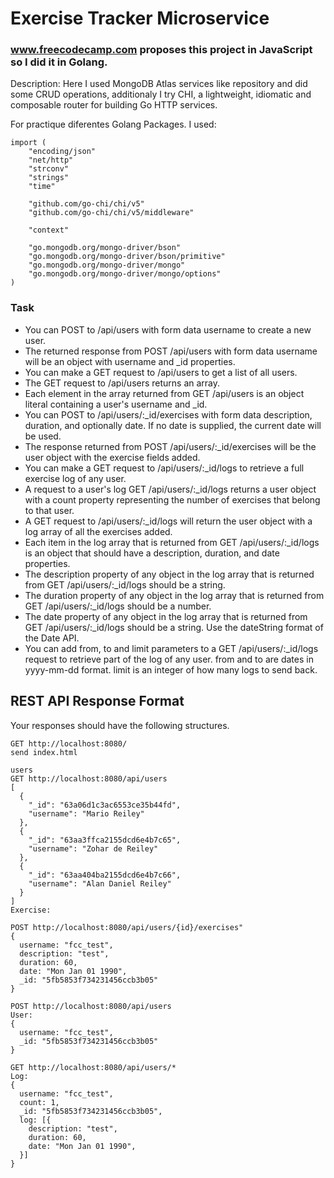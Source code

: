 # Exercise Tracker Microservice

### www.freecodecamp.com proposes this project in JavaScript so I did it in Golang.

Description: Here I used MongoDB Atlas services like repository and did some CRUD operations, additionaly  I try CHI, a lightweight, idiomatic and 
composable router for building Go HTTP services. 


For practique diferentes Golang Packages. I used:

```
import (
	"encoding/json"
	"net/http"
	"strconv"
	"strings"
	"time"

	"github.com/go-chi/chi/v5"
	"github.com/go-chi/chi/v5/middleware"

	"context"

	"go.mongodb.org/mongo-driver/bson"
	"go.mongodb.org/mongo-driver/bson/primitive"
	"go.mongodb.org/mongo-driver/mongo"
	"go.mongodb.org/mongo-driver/mongo/options"
)
```

### Task
* You can POST to /api/users with form data username to create a new user.
* The returned response from POST /api/users with form data username will be an object with username and _id properties.
*  You can make a GET request to /api/users to get a list of all users.
* The GET request to /api/users returns an array.
* Each element in the array returned from GET /api/users is an object literal containing a user's username and _id.
* You can POST to /api/users/:_id/exercises with form data description, duration, and optionally date. If no date is supplied, the current date will be used.
* The response returned from POST /api/users/:_id/exercises will be the user object with the exercise fields added.
* You can make a GET request to /api/users/:_id/logs to retrieve a full exercise log of any user.
* A request to a user's log GET /api/users/:_id/logs returns a user object with a count property representing the number of exercises that belong to that user.
* A GET request to /api/users/:_id/logs will return the user object with a log array of all the exercises added.
* Each item in the log array that is returned from GET /api/users/:_id/logs is an object that should have a description, duration, and date properties.
* The description property of any object in the log array that is returned from GET /api/users/:_id/logs should be a string.
* The duration property of any object in the log array that is returned from GET /api/users/:_id/logs should be a number.
* The date property of any object in the log array that is returned from GET /api/users/:_id/logs should be a string. Use the dateString format of the Date API.
* You can add from, to and limit parameters to a GET /api/users/:_id/logs request to retrieve part of the log of any user. from and to are dates in yyyy-mm-dd format. limit is an integer of how many logs to send back.


## REST API Response Format

Your responses should have the following structures.

```
GET http://localhost:8080/
send index.html

users
GET http://localhost:8080/api/users
[
  {
    "_id": "63a06d1c3ac6553ce35b44fd",
    "username": "Mario Reiley"
  },
  {
    "_id": "63aa3ffca2155dcd6e4b7c65",
    "username": "Zohar de Reiley"
  },
  {
    "_id": "63aa404ba2155dcd6e4b7c66",
    "username": "Alan Daniel Reiley"
  }
]
Exercise:

POST http://localhost:8080/api/users/{id}/exercises"
{
  username: "fcc_test",
  description: "test",
  duration: 60,
  date: "Mon Jan 01 1990",
  _id: "5fb5853f734231456ccb3b05"
}

POST http://localhost:8080/api/users
User:
{
  username: "fcc_test",
  _id: "5fb5853f734231456ccb3b05"
}

GET http://localhost:8080/api/users/*
Log:
{
  username: "fcc_test",
  count: 1,
  _id: "5fb5853f734231456ccb3b05",
  log: [{
    description: "test",
    duration: 60,
    date: "Mon Jan 01 1990",
  }]
}
```
